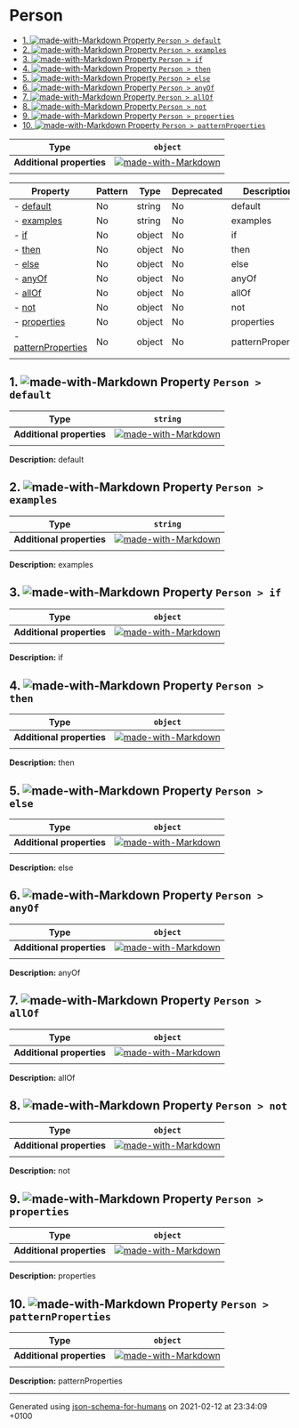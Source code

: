 # Person

- [1. ![made-with-Markdown](https://img.shields.io/badge/Optional-yellow) Property `Person > default`](#default)
- [2. ![made-with-Markdown](https://img.shields.io/badge/Optional-yellow) Property `Person > examples`](#examples)
- [3. ![made-with-Markdown](https://img.shields.io/badge/Optional-yellow) Property `Person > if`](#if)
- [4. ![made-with-Markdown](https://img.shields.io/badge/Optional-yellow) Property `Person > then`](#then)
- [5. ![made-with-Markdown](https://img.shields.io/badge/Optional-yellow) Property `Person > else`](#else)
- [6. ![made-with-Markdown](https://img.shields.io/badge/Optional-yellow) Property `Person > anyOf`](#anyOf)
- [7. ![made-with-Markdown](https://img.shields.io/badge/Optional-yellow) Property `Person > allOf`](#allOf)
- [8. ![made-with-Markdown](https://img.shields.io/badge/Optional-yellow) Property `Person > not`](#not)
- [9. ![made-with-Markdown](https://img.shields.io/badge/Optional-yellow) Property `Person > properties`](#properties)
- [10. ![made-with-Markdown](https://img.shields.io/badge/Optional-yellow) Property `Person > patternProperties`](#patternProperties)

| Type | `object` |
| ---- | --- |
| **Additional properties** |[![made-with-Markdown](https://img.shields.io/badge/Any%20type-allowed-green)](# "Additional Properties of any type are allowed.")|
|  |  |

| Property | Pattern | Type | Deprecated | Description |
| -------- | ------- | ---- | ---------- | ----------- |
|-  [default](#default)|No|string|No|default|
|-  [examples](#examples)|No|string|No|examples|
|-  [if](#if)|No|object|No|if|
|-  [then](#then)|No|object|No|then|
|-  [else](#else)|No|object|No|else|
|-  [anyOf](#anyOf)|No|object|No|anyOf|
|-  [allOf](#allOf)|No|object|No|allOf|
|-  [not](#not)|No|object|No|not|
|-  [properties](#properties)|No|object|No|properties|
|-  [patternProperties](#patternProperties)|No|object|No|patternProperties|
|  |  |  |  |  |

## <a name="default"></a>1. ![made-with-Markdown](https://img.shields.io/badge/Optional-yellow) Property `Person > default`

| Type | `string` |
| ---- | --- |
| **Additional properties** |[![made-with-Markdown](https://img.shields.io/badge/Any%20type-allowed-green)](# "Additional Properties of any type are allowed.")|
|  |  |

**Description:** default

## <a name="examples"></a>2. ![made-with-Markdown](https://img.shields.io/badge/Optional-yellow) Property `Person > examples`

| Type | `string` |
| ---- | --- |
| **Additional properties** |[![made-with-Markdown](https://img.shields.io/badge/Any%20type-allowed-green)](# "Additional Properties of any type are allowed.")|
|  |  |

**Description:** examples

## <a name="if"></a>3. ![made-with-Markdown](https://img.shields.io/badge/Optional-yellow) Property `Person > if`

| Type | `object` |
| ---- | --- |
| **Additional properties** |[![made-with-Markdown](https://img.shields.io/badge/Any%20type-allowed-green)](# "Additional Properties of any type are allowed.")|
|  |  |

**Description:** if

## <a name="then"></a>4. ![made-with-Markdown](https://img.shields.io/badge/Optional-yellow) Property `Person > then`

| Type | `object` |
| ---- | --- |
| **Additional properties** |[![made-with-Markdown](https://img.shields.io/badge/Any%20type-allowed-green)](# "Additional Properties of any type are allowed.")|
|  |  |

**Description:** then

## <a name="else"></a>5. ![made-with-Markdown](https://img.shields.io/badge/Optional-yellow) Property `Person > else`

| Type | `object` |
| ---- | --- |
| **Additional properties** |[![made-with-Markdown](https://img.shields.io/badge/Any%20type-allowed-green)](# "Additional Properties of any type are allowed.")|
|  |  |

**Description:** else

## <a name="anyOf"></a>6. ![made-with-Markdown](https://img.shields.io/badge/Optional-yellow) Property `Person > anyOf`

| Type | `object` |
| ---- | --- |
| **Additional properties** |[![made-with-Markdown](https://img.shields.io/badge/Any%20type-allowed-green)](# "Additional Properties of any type are allowed.")|
|  |  |

**Description:** anyOf

## <a name="allOf"></a>7. ![made-with-Markdown](https://img.shields.io/badge/Optional-yellow) Property `Person > allOf`

| Type | `object` |
| ---- | --- |
| **Additional properties** |[![made-with-Markdown](https://img.shields.io/badge/Any%20type-allowed-green)](# "Additional Properties of any type are allowed.")|
|  |  |

**Description:** allOf

## <a name="not"></a>8. ![made-with-Markdown](https://img.shields.io/badge/Optional-yellow) Property `Person > not`

| Type | `object` |
| ---- | --- |
| **Additional properties** |[![made-with-Markdown](https://img.shields.io/badge/Any%20type-allowed-green)](# "Additional Properties of any type are allowed.")|
|  |  |

**Description:** not

## <a name="properties"></a>9. ![made-with-Markdown](https://img.shields.io/badge/Optional-yellow) Property `Person > properties`

| Type | `object` |
| ---- | --- |
| **Additional properties** |[![made-with-Markdown](https://img.shields.io/badge/Any%20type-allowed-green)](# "Additional Properties of any type are allowed.")|
|  |  |

**Description:** properties

## <a name="patternProperties"></a>10. ![made-with-Markdown](https://img.shields.io/badge/Optional-yellow) Property `Person > patternProperties`

| Type | `object` |
| ---- | --- |
| **Additional properties** |[![made-with-Markdown](https://img.shields.io/badge/Any%20type-allowed-green)](# "Additional Properties of any type are allowed.")|
|  |  |

**Description:** patternProperties

----------------------------------------------------------------------------------------------------------------------------
Generated using [json-schema-for-humans](https://github.com/coveooss/json-schema-for-humans) on 2021-02-12 at 23:34:09 +0100